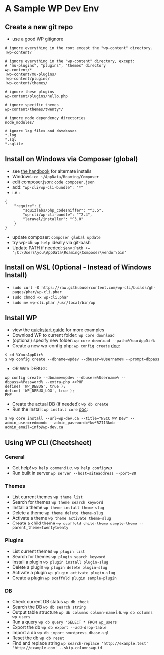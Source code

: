 # A Sample WP Dev Env

## Create a new git repo
* use a good WP gitignore
```
# ignore everything in the root except the "wp-content" directory.
!wp-content/

# ignore everything in the "wp-content" directory, except:
# "mu-plugins", "plugins", "themes" directory
wp-content/*
!wp-content/mu-plugins/
!wp-content/plugins/
!wp-content/themes/

# ignore these plugins
wp-content/plugins/hello.php

# ignore specific themes
wp-content/themes/twenty*/

# ignore node dependency directories
node_modules/

# ignore log files and databases
*.log
*.sql
*.sqlite
```

## Install on Windows via Composer (global)
* see [the handbook](https://make.wordpress.org/cli/handbook/installing/) for alternate installs
* Windows: `cd ~/AppData/Roaming/Composer`
* edit composer.json: `code composer.json`
* add: `"wp-cli/wp-cli-bundle": "*"`
* i.e.:
```
{
    "require": {
        "squizlabs/php_codesniffer": "^3.5",
        "wp-cli/wp-cli-bundle": "^2.4",
        "laravel/installer": "^3.0"
    }
}
```
* update composer: `composer global update`
* try wp-cli: `wp help` ideally via git-bash
* Update PATH if needed: `$env:Path += ";C:\Users\you\AppData\Roaming\Composer\vendor\bin"`

## Install on WSL (Optional - Instead of Windows Install)
* `sudo curl -O https://raw.githubusercontent.com/wp-cli/builds/gh-pages/phar/wp-cli.phar`
* `sudo chmod +x wp-cli.phar`
* `sudo mv wp-cli.phar /usr/local/bin/wp`

## Install WP
* view the [quickstart guide](https://make.wordpress.org/cli/handbook/) for more examples
* Download WP to current folder: `wp core download`
* (optional) specify new folder: `wp core download --path=%YourAppDir%`
* Create a new wp-config.php: `wp config create` [doc](https://developer.wordpress.org/cli/commands/config/create/):
```
$ cd %YourAppDir%
$ wp config create --dbname=wpdev --dbuser=%Username% --prompt=dbpass
```
* OR With DEBUG:
```
wp config create --dbname=wpdev --dbuser=%Username% --dbpass=%Password% --extra-php <<PHP
define( 'WP_DEBUG', true );
define( 'WP_DEBUG_LOG', true );
PHP
```
* Create the actual DB (if needed): `wp db create`
* Run the Install: `wp install core` [doc](https://developer.wordpress.org/cli/commands/core/install/):
```
$ wp core install --url=wp-dev.ca --title="NSCC WP Dev" --admin_user=redmondo --admin_password=*kw*5ZI13kmb --admin_email=info@wp-dev.ca
```
## Using WP CLI (Cheetsheet)

### General
* Get help! `wp help command` i.e. `wp help config`wp
* Run built in server `wp server --host=siteaddress --port=80`
### Themes
* List current themes `wp theme list`
* Search for themes `wp theme search keyword`
* Install a theme `wp theme install theme-slug`
* Delete a theme `wp theme delete theme-slug`
* Activate a theme `wp theme activate theme-slug`
* Create a child theme `wp scaffold child-theme sample-theme --parent_theme=twentytwenty`
### Plugins
* List current themes `wp plugin list`
* Search for themes `wp plugin search keyword`
* Install a plugin `wp plugin install plugin-slug`
* Delete a plugin `wp plugin delete plugin-slug`
* Activate a plugin `wp plugin activate plugin-slug`
* Create a plugin `wp scaffold plugin sample-plugin`
### DB
* Check current DB status `wp db check`
* Search the DB `wp db search string`
* Output table structure `wp db columns column-name` i.e. `wp db columns wp_users`
* Run a query `wp db query 'SELECT * FROM wp_users'`
* Export the db `wp db export --add-drop-table`
* Import a db `wp db import wordpress_dbase.sql`
* Reset the db `wp db reset`
* Find and replace string `wp search-replace 'http://example.test' 'http://example.com' --skip-columns=guid`

